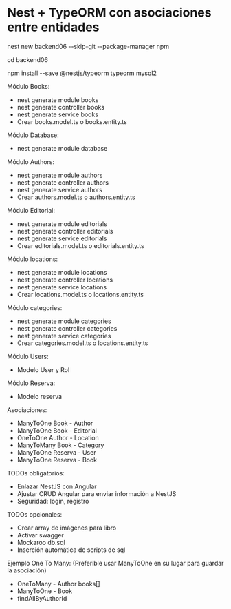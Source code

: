 

# Nest + TypeORM con asociaciones entre entidades

nest new backend06 --skip-git --package-manager npm

cd backend06

npm install --save @nestjs/typeorm typeorm mysql2


Módulo Books:
* nest generate module books
* nest generate controller books
* nest generate service books
* Crear books.model.ts o books.entity.ts


Módulo Database: 
* nest generate module database


Módulo Authors:
* nest generate module authors
* nest generate controller authors
* nest generate service authors
* Crear authors.model.ts o authors.entity.ts

Módulo Editorial:
* nest generate module editorials
* nest generate controller editorials
* nest generate service editorials
* Crear editorials.model.ts o editorials.entity.ts

Módulo locations:
* nest generate module locations
* nest generate controller locations
* nest generate service locations
* Crear locations.model.ts o locations.entity.ts

Módulo categories:
* nest generate module categories
* nest generate controller categories
* nest generate service categories
* Crear categories.model.ts o locations.entity.ts

Módulo Users:
* Modelo User y Rol

Módulo Reserva:
* Modelo reserva

Asociaciones:
* ManyToOne Book - Author
* ManyToOne Book - Editorial
* OneToOne Author - Location
* ManyToMany Book - Category
* ManyToOne Reserva - User
* ManyToOne Reserva - Book


TODOs obligatorios:
* Enlazar NestJS con Angular
* Ajustar CRUD Angular para enviar información a NestJS
* Seguridad: login, registro

TODOs opcionales:
* Crear array de imágenes para libro
* Activar swagger
* Mockaroo db.sql
* Inserción automática de scripts de sql

Ejemplo One To Many: (Preferible usar ManyToOne en su lugar para guardar la asociación)
* OneToMany - Author books[]
* ManyToOne - Book 
* findAllByAuthorId